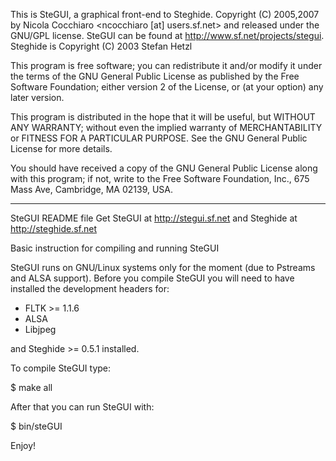 This is SteGUI, a graphical front-end to Steghide.
Copyright (C) 2005,2007 by Nicola Cocchiaro <ncocchiaro [at] users.sf.net>
and released under the GNU/GPL license.
SteGUI can be found at http://www.sf.net/projects/stegui.
Steghide is Copyright (C) 2003 Stefan Hetzl

This program is free software; you can redistribute it and/or modify
it under the terms of the GNU General Public License as published by
the Free Software Foundation; either version 2 of the License, or
(at your option) any later version.

This program is distributed in the hope that it will be useful,
but WITHOUT ANY WARRANTY; without even the implied warranty of
MERCHANTABILITY or FITNESS FOR A PARTICULAR PURPOSE.  See the
GNU General Public License for more details.

You should have received a copy of the GNU General Public License
along with this program; if not, write to the Free Software
Foundation, Inc., 675 Mass Ave, Cambridge, MA 02139, USA.

--------------------------------------------------------------------------------

SteGUI README file
Get SteGUI at http://stegui.sf.net and Steghide at http://steghide.sf.net


Basic instruction for compiling and running SteGUI

SteGUI runs on GNU/Linux systems only for the moment (due to Pstreams and ALSA 
support).
Before you compile SteGUI you will need to have installed the development 
headers for:

- FLTK >= 1.1.6
- ALSA
- Libjpeg

and Steghide >= 0.5.1 installed.

To compile SteGUI type:

$ make all

After that you can run SteGUI with:

$ bin/steGUI

Enjoy!
